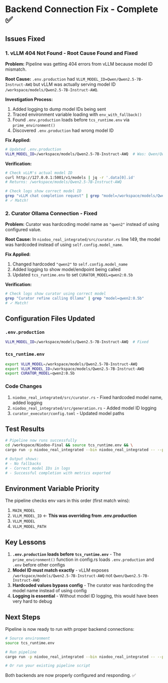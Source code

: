 # Backend Connection Fix - Complete ✅

## Issues Fixed

### 1. vLLM 404 Not Found - Root Cause Found and Fixed

**Problem:** Pipeline was getting 404 errors from vLLM because model ID mismatch.

**Root Cause:** `.env.production` had `VLLM_MODEL_ID=Qwen/Qwen2.5-7B-Instruct-AWQ` but vLLM was actually serving model ID `/workspace/models/Qwen2.5-7B-Instruct-AWQ`.

**Investigation Process:**
1. Added logging to dump model IDs being sent
2. Traced environment variable loading with `env_with_fallback()`
3. Found `.env.production` loads before `tcs_runtime.env` via `prime_environment()`
4. Discovered `.env.production` had wrong model ID

**Fix Applied:**
```bash
# Updated .env.production
VLLM_MODEL_ID=/workspace/models/Qwen2.5-7B-Instruct-AWQ  # Was: Qwen/Qwen2.5-7B-Instruct-AWQ
```

**Verification:**
```bash
# Check vLLM's actual model ID
curl http://127.0.0.1:5001/v1/models | jq -r '.data[0].id'
# Returns: /workspace/models/Qwen2.5-7B-Instruct-AWQ

# Check logs show correct model ID
grep "vLLM chat completion request" | grep "model=/workspace/models/Qwen2.5-7B-Instruct-AWQ"
# ✓ Match!
```

### 2. Curator Ollama Connection - Fixed

**Problem:** Curator was hardcoding model name as `"qwen2"` instead of using configured value.

**Root Cause:** In `niodoo_real_integrated/src/curator.rs` line 149, the model was hardcoded instead of using `self.config.model_name`.

**Fix Applied:**
1. Changed hardcoded `"qwen2"` to `self.config.model_name`
2. Added logging to show model/endpoint being called
3. Updated `tcs_runtime.env` to set `CURATOR_MODEL=qwen2:0.5b`

**Verification:**
```bash
# Check logs show curator using correct model
grep "Curator refine calling Ollama" | grep "model=qwen2:0.5b"
# ✓ Match!
```

## Configuration Files Updated

### `.env.production`
```bash
VLLM_MODEL_ID=/workspace/models/Qwen2.5-7B-Instruct-AWQ  # Fixed
```

### `tcs_runtime.env`
```bash
export VLLM_MODEL=/workspace/models/Qwen2.5-7B-Instruct-AWQ
export VLLM_MODEL_ID=/workspace/models/Qwen2.5-7B-Instruct-AWQ
export CURATOR_MODEL=qwen2:0.5b
```

### Code Changes
1. `niodoo_real_integrated/src/curator.rs` - Fixed hardcoded model name, added logging
2. `niodoo_real_integrated/src/generation.rs` - Added model ID logging
3. `curator_executor/config.toml` - Updated model paths

## Test Results

```bash
# Pipeline now runs successfully
cd /workspace/Niodoo-Final && source tcs_runtime.env && \
cargo run -p niodoo_real_integrated --bin niodoo_real_integrated -- --prompt "hello"

# Output shows:
# - No fallbacks
# - Correct model IDs in logs
# - Successful completion with metrics exported
```

## Environment Variable Priority

The pipeline checks env vars in this order (first match wins):
1. `MAIN_MODEL`
2. `VLLM_MODEL_ID` ← **This was overriding from .env.production**
3. `VLLM_MODEL`
4. `VLLM_MODEL_PATH`

## Key Lessons

1. **`.env.production` loads before `tcs_runtime.env`** - The `prime_environment()` function in config.rs loads `.env.production` and `.env` before other configs
2. **Model ID must match exactly** - vLLM exposes `/workspace/models/Qwen2.5-7B-Instruct-AWQ` not `Qwen/Qwen2.5-7B-Instruct-AWQ`
3. **Hardcoded values bypass config** - The curator was hardcoding the model name instead of using config
4. **Logging is essential** - Without model ID logging, this would have been very hard to debug

## Next Steps

Pipeline is now ready to run with proper backend connections:
```bash
# Source environment
source tcs_runtime.env

# Run pipeline
cargo run -p niodoo_real_integrated --bin niodoo_real_integrated -- --prompt "Your prompt"

# Or run your existing pipeline script
```

Both backends are now properly configured and responding. ✅



